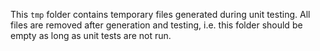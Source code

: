 This `tmp` folder contains temporary files generated during unit testing.
All files are removed after generation and testing, i.e. this folder should be empty as long as unit tests are not run.